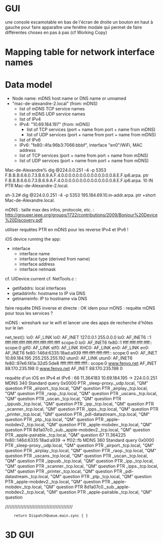 # GUI

une console escamotable en bas de l'écran de droite
un bouton en haut à gauche pour faire apparaître une fenêtre modale qui permet de faire différentes choses en pas à pas (cf Working Copy)

# Mapping table for network interface names

# Data model

- Node name: mDNS host name or DNS name or unnamed
- "mac-de-alexandre-2.local" (from: mDNS)
  - list of mDNS TCP service names
  - list of mDNS UDP service names
  - list of IPv4
  - IPv4: "10.69.184.197" (from: mDNS)
    - list of TCP services (port + name from port + name from mDNS)
    - list of UDP services (port + name from port + name from mDNS)
  - list of IPv6
  - IPv6: "fe80::4fa:96b3:7066:bbbf", interface "en0"/WiFi, MAC address
  - list of TCP services (port + name from port + name from mDNS)
  - list of UDP services (port + name from port + name from mDNS)

Mac-de-Alexandre% dig @224.0.0.251 -4 -p 5353 F.B.B.B.6.6.0.7.3.B.6.9.A.F.4.0.0.0.0.0.0.0.0.0.0.0.0.0.0.8.E.F.ip6.arpa. ptr
F.B.B.B.6.6.0.7.3.B.6.9.A.F.4.0.0.0.0.0.0.0.0.0.0.0.0.0.0.8.E.F.ip6.arpa. 10 IN    PTR Mac-de-Alexandre-2.local.

sh-3.2# dig @224.0.0.251 -4 -p 5353 195.184.69.10.in-addr.arpa. ptr +short
Mac-de-Alexandre.local.

mDNS : taille max des infos, protocole, etc. : http://grouper.ieee.org/groups/1722/contributions/2009/Bonjour%20Device%20Discovery.pdf

utiliser requêtes PTR en mDNS pour les reverse IPv4 et IPv6 !

iOS device running the app:
- interface
  - interface name
  - interface type (derived from name)
  - interface address
  - interface netmask

cf. UIDevice.current
cf. NetTools.c :
- getifaddrs: local interfaces
- getaddrinfo: hostname to IP via DNS
- getnameinfo: IP to hostname via DNS

faire requête DNS inverse et directe : OK
idem pour mDNS : 
requête mDNS pour tous les services ?

mDNS : wireshark sur le wifi et lancer une des apps de recherche d'hôtes sur le lan

net_test():
lo0: AF_LINK 
lo0: AF_INET 127.0.0.1 255.0.0.0 
lo0: AF_INET6 ::1 ffff:ffff:ffff:ffff:ffff:ffff:ffff:ffff scope:0 
lo0: AF_INET6 fe80::1 ffff:ffff:ffff:ffff:: scope:0 
gif0: AF_LINK 
stf0: AF_LINK 
XHC0: AF_LINK 
en0: AF_LINK 
en0: AF_INET6 fe80::146d:6335:18ad:a939 ffff:ffff:ffff:ffff:: scope:0 
en0: AF_INET 10.69.184.195 255.255.255.192 
utun0: AF_LINK 
utun0: AF_INET6 fe80::97e6:f41a:32d5:5de8 ffff:ffff:ffff:ffff:: scope:0 
www.fenyo.net AF_INET 88.170.235.198 0 
www.fenyo.net AF_INET 88.170.235.198 0 

requête d'un iOS en IPv4 et IPv6 :
66  11.364183 10.69.184.195 → 224.0.0.251  MDNS 340 Standard query 0x0000 PTR _sleep-proxy._udp.local, "QM" question PTR _airport._tcp.local, "QM" question PTR _airplay._tcp.local, "QM" question PTR _raop._tcp.local, "QM" question PTR _uscans._tcp.local, "QM" question PTR _uscan._tcp.local, "QM" question PTR _ippusb._tcp.local, "QM" question PTR _ipp._tcp.local, "QM" question PTR _scanner._tcp.local, "QM" question PTR _ipps._tcp.local, "QM" question PTR _printer._tcp.local, "QM" question PTR _pdl-datastream._tcp.local, "QM" question PTR _ptp._tcp.local, "QM" question PTR _apple-mobdev2._tcp.local, "QM" question PTR _apple-mobdev._tcp.local, "QM" question PTR 8d1a07c0._sub._apple-mobdev2._tcp.local, "QM" question PTR _apple-pairable._tcp.local, "QM" question
67  11.364225 fe80::146d:6335:18ad:a939 → ff02::fb     MDNS 360 Standard query 0x0000 PTR _sleep-proxy._udp.local, "QM" question PTR _airport._tcp.local, "QM" question PTR _airplay._tcp.local, "QM" question PTR _raop._tcp.local, "QM" question PTR _uscans._tcp.local, "QM" question PTR _uscan._tcp.local, "QM" question PTR _ippusb._tcp.local, "QM" question PTR _ipp._tcp.local, "QM" question PTR _scanner._tcp.local, "QM" question PTR _ipps._tcp.local, "QM" question PTR _printer._tcp.local, "QM" question PTR _pdl-datastream._tcp.local, "QM" question PTR _ptp._tcp.local, "QM" question PTR _apple-mobdev2._tcp.local, "QM" question PTR _apple-mobdev._tcp.local, "QM" question PTR 8d1a07c0._sub._apple-mobdev2._tcp.local, "QM" question PTR _apple-pairable._tcp.local, "QM" question

////////////////////////////////////////////

        return DispatchQueue.main.sync { }
        
# 3D GUI
